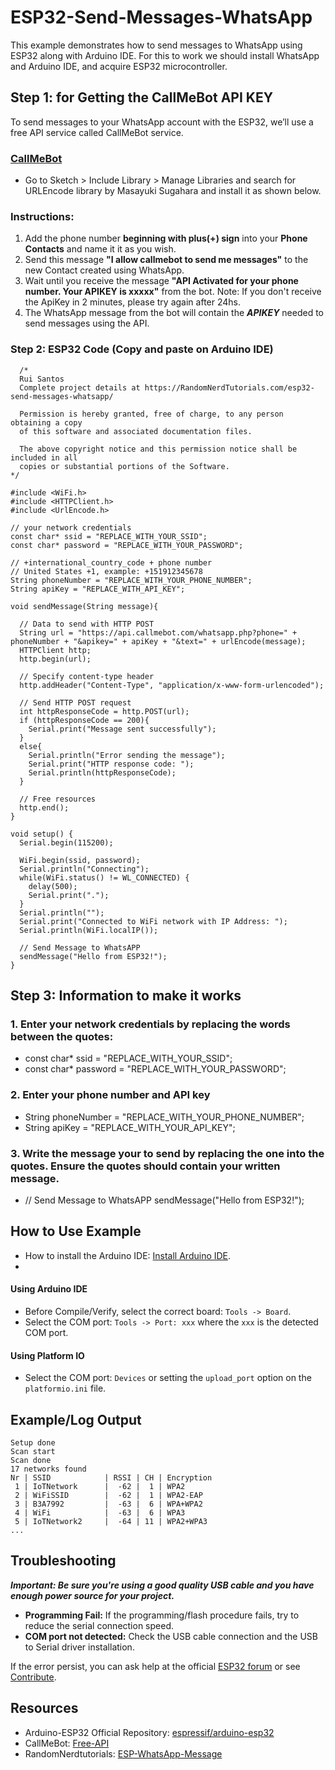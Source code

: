 # ESP32-Send-Messages-WhatsApp
This example demonstrates how to send messages to WhatsApp using ESP32 along with Arduino IDE. For this to work we should install WhatsApp and Arduino IDE, and acquire ESP32 microcontroller.

## Step 1: for Getting the CallMeBot API KEY
To send messages to your WhatsApp account with the ESP32, we’ll use a free API service called CallMeBot service.
### [CallMeBot](https://www.callmebot.com/blog/free-api-whatsapp-messages/)
* Go to Sketch > Include Library > Manage Libraries and search for URLEncode library by Masayuki Sugahara and install it as shown below.
### Instructions:
1. Add the phone number **beginning with plus(+) sign** into your **Phone Contacts** and name it it as you wish.
2. Send this message **"I allow callmebot to send me messages"** to the new Contact created using WhatsApp.
3. Wait until you receive the message **"API Activated for your phone number. Your APIKEY is xxxxx"** from the bot.
Note: If you don't receive the ApiKey in 2 minutes, please try again after 24hs.
4. The WhatsApp message from the bot will contain the _**APIKEY**_ needed to send messages using the API.
### Step 2: ESP32 Code (Copy and paste on Arduino IDE)
```
  /* 
  Rui Santos
  Complete project details at https://RandomNerdTutorials.com/esp32-send-messages-whatsapp/
  
  Permission is hereby granted, free of charge, to any person obtaining a copy
  of this software and associated documentation files.
  
  The above copyright notice and this permission notice shall be included in all
  copies or substantial portions of the Software.
*/

#include <WiFi.h>    
#include <HTTPClient.h>
#include <UrlEncode.h>

// your network credentials
const char* ssid = "REPLACE_WITH_YOUR_SSID";
const char* password = "REPLACE_WITH_YOUR_PASSWORD";

// +international_country_code + phone number
// United States +1, example: +151912345678
String phoneNumber = "REPLACE_WITH_YOUR_PHONE_NUMBER";
String apiKey = "REPLACE_WITH_API_KEY";

void sendMessage(String message){

  // Data to send with HTTP POST
  String url = "https://api.callmebot.com/whatsapp.php?phone=" + phoneNumber + "&apikey=" + apiKey + "&text=" + urlEncode(message);    
  HTTPClient http;
  http.begin(url);

  // Specify content-type header
  http.addHeader("Content-Type", "application/x-www-form-urlencoded");
  
  // Send HTTP POST request
  int httpResponseCode = http.POST(url);
  if (httpResponseCode == 200){
    Serial.print("Message sent successfully");
  }
  else{
    Serial.println("Error sending the message");
    Serial.print("HTTP response code: ");
    Serial.println(httpResponseCode);
  }

  // Free resources
  http.end();
}

void setup() {
  Serial.begin(115200);

  WiFi.begin(ssid, password);
  Serial.println("Connecting");
  while(WiFi.status() != WL_CONNECTED) {
    delay(500);
    Serial.print(".");
  }
  Serial.println("");
  Serial.print("Connected to WiFi network with IP Address: ");
  Serial.println(WiFi.localIP());

  // Send Message to WhatsAPP
  sendMessage("Hello from ESP32!");
}
```
## Step 3: Information to make it works
### 1. Enter your network credentials by replacing the words between the quotes:
* const char* ssid = "REPLACE_WITH_YOUR_SSID";
* const char* password = "REPLACE_WITH_YOUR_PASSWORD";
### 2. Enter your phone number and API key
* String phoneNumber = "REPLACE_WITH_YOUR_PHONE_NUMBER";
* String apiKey = "REPLACE_WITH_YOUR_API_KEY";
### 3. Write the message your to send by replacing the one into the quotes. Ensure the quotes should contain your written message.
* // Send Message to WhatsAPP
  sendMessage("Hello from ESP32!");
## How to Use Example

* How to install the Arduino IDE: [Install Arduino IDE](https://github.com/espressif/arduino-esp32/tree/master/docs/arduino-ide).
* 

#### Using Arduino IDE

* Before Compile/Verify, select the correct board: `Tools -> Board`.
* Select the COM port: `Tools -> Port: xxx` where the `xxx` is the detected COM port.

#### Using Platform IO

* Select the COM port: `Devices` or setting the `upload_port` option on the `platformio.ini` file.

## Example/Log Output

```
Setup done
Scan start
Scan done
17 networks found
Nr | SSID            | RSSI | CH | Encryption
 1 | IoTNetwork      |  -62 |  1 | WPA2
 2 | WiFiSSID        |  -62 |  1 | WPA2-EAP
 3 | B3A7992         |  -63 |  6 | WPA+WPA2
 4 | WiFi            |  -63 |  6 | WPA3
 5 | IoTNetwork2     |  -64 | 11 | WPA2+WPA3
...
```

## Troubleshooting

***Important: Be sure you're using a good quality USB cable and you have enough power source for your project.***

* **Programming Fail:** If the programming/flash procedure fails, try to reduce the serial connection speed.
* **COM port not detected:** Check the USB cable connection and the USB to Serial driver installation.

If the error persist, you can ask help at the official [ESP32 forum](https://esp32.com) or see [Contribute](#contribute).

## Resources

* Arduino-ESP32 Official Repository: [espressif/arduino-esp32](https://github.com/espressif/arduino-esp32)
* CallMeBot: [Free-API](https://www.callmebot.com/blog/free-api-whatsapp-messages/)
* RandomNerdtutorials: [ESP-WhatsApp-Message](https://randomnerdtutorials.com/esp32-send-messages-whatsapp/)
